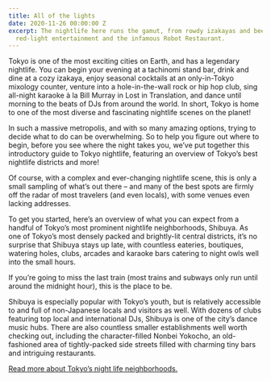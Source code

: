 ```yaml
---
title: All of the lights
date: 2020-11-26 00:00:00 Z
excerpt: The nightlife here runs the gamut, from rowdy izakayas and beer bars, to
  red-light entertainment and the infamous Robot Restaurant.
---
```


Tokyo is one of the most exciting cities on Earth, and has a legendary nightlife. You can begin your evening at a tachinomi stand bar, drink and dine at a cozy izakaya, enjoy seasonal cocktails at an only-in-Tokyo mixology counter, venture into a hole-in-the-wall rock or hip hop club, sing all-night karaoke à la Bill Murray in Lost in Translation, and dance until morning to the beats of DJs from around the world. In short, Tokyo is home to one of the most diverse and fascinating nightlife scenes on the planet!

In such a massive metropolis, and with so many amazing options, trying to decide what to do can be overwhelming. So to help you figure out where to begin, before you see where the night takes you, we’ve put together this introductory guide to Tokyo nightlife, featuring an overview of Tokyo’s best nightlife districts and more!

Of course, with a complex and ever-changing nightlife scene, this is only a small sampling of what’s out there – and many of the best spots are firmly off the radar of most travelers (and even locals), with some venues even lacking addresses.

To get you started, here’s an overview of what you can expect from a handful of Tokyo’s most prominent nightlife neighborhoods, Shibuya. As one of Tokyo’s most densely packed and brightly-lit central districts, it’s no surprise that Shibuya stays up late, with countless eateries, boutiques, watering holes, clubs, arcades and karaoke bars catering to night owls well into the small hours.

If you’re going to miss the last train (most trains and subways only run until around the midnight hour), this is the place to be.

Shibuya is especially popular with Tokyo’s youth, but is relatively accessible to and full of non-Japanese locals and visitors as well. With dozens of clubs featuring top local and international DJs, Shibuya is one of the city’s dance music hubs. There are also countless smaller establishments well worth checking out, including the character-filled Nonbei Yokocho, an old-fashioned area of tightly-packed side streets filled with charming tiny bars and intriguing restaurants.

[Read more about Tokyo’s night life neighborhoods.](https://boutiquejapan.com/tokyo-nightlife-guide/)